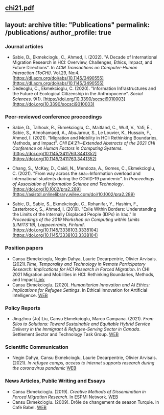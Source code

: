 [chi21.pdf](https://github.com/CansuED/CansuED.github.io/files/8567355/chi21.pdf)
---
layout: archive
title: "Publications"
permalink: /publications/
author_profile: true
---



### Journal articles

- Sabie, D., Ekmekcioglu, C., Ahmed, I. (2022). "A Decade of International Migration Research in HCI: Overview, Challenges, Ethics, Impact, and Future Directions". In *ACM Transactions on Computer-Human Interaction (ToCHI)*. Vol.29, No:4. [https://dl.acm.org/doi/abs/10.1145/3490555](https://dl.acm.org/doi/abs/10.1145/3490555)
- Dedeoglu, C., Ekmekcioglu, C. (2020). "Information Infrastructures and the Future of Ecological Citizenship in the Anthropocene". *Social Sciences*. 9(1).  [https://doi.org/10.3390/socsci9010003](https://doi.org/10.3390/socsci9010003) 



### Peer-reviewed conference proceedings

- Sabie, D., Talhouk, R., Ekmekcioglu, C., Maitland, C., Wulf, V., Yafi, E., Sabie, S., Almohamaed, A., AbuJarour, S., Le Louvier, K., Hussain, F., Ahmed, I. (2021). "Migration and Mobility in HCI: Rethinking Boundaries, Methods, and Impact". *CHI EA'21:~Extended Abstracts of the 2021 CHI Conference on Human Factors in Computing Systems*.[https://doi.org/10.1145/3411763.3441352](https://doi.org/10.1145/3411763.3441352) 

- Chang, S., McKay, D., Caidi, N., Mendoza, A., Gomes, C., Ekmekcioglu, C. (2021). "From way across the sea:~Information overload and international students during the COVID-19 pandemic". In *Proceedings of Association of Information Science and Technology*. [https://doi.org/10.1002/pra2.289](https://asistdl.onlinelibrary.wiley.com/doi/10.1002/pra2.289)

- Sabie, D., Sabie, S., Ekmekcioglu, C., Rohanifar, Y., Hashim, F., Easterbrook, S., Ahmed, I. (2019). "Exile Within Borders: Understanding the Limits of the Internally Displaced People (IDPs) in Iraq." In *Proceedings of the 2019 Workshop on Computing within Limits (LIMITS'19), Lappeenranta, Finland*. [https://doi.org/10.1145/3338103.3338104](https://doi.org/10.1145/3338103.3338104)




### Position papers

- Cansu Ekmekcioglu, Negin Dahya, Laurie Decarpentrie, Olivier Arvisais. (2021).*Time, Temporality and Technology in Remote Participatory Research: Implications for HCI Research in Forced Migration*. In CHI 2021 Migration and Mobilities in HCI: Rethinking Boundaries, Methods, and Impact.[Link](http://www.cs.toronto.edu/~dsabie/MigrationWorkshop/Submissions/Ekmekcioglu-et-al_2021.pdf)
- Cansu Ekmekcioglu. (2020). *Humanitarian Innovation and AI Ethics: Implications for Refugee Settings*. In Ethical Innovation for Artificial Intelligence. [WEB](https://ei4ai.wordpress.com/2020/10/19/humanitarian-innovation-and-ai-ethics-implications-for-refugee-settings-by-cansu-e-dedeoglu-faculty-of-information-university-of-toronto/)

### Policy Reports

- Jingzhou (Jo) Liu, Cansu Ekmekcioglu, Marco Campana. (2021). *From Silos to Solutions: Toward Sustainable and Equitable Hybrid Service Delivery in the Immigrant & Refugee-Serving Sector in Canada*. Settlement Sector and Technology Task Group. [WEB](https://www.amssa.org/wp-content/uploads/2021/05/EN-Settlement-Sector-Technology-Task-Group-final-report-and-recommen....pdf)

### Scientific Communication

- Negin Dahya, Cansu Ekmekcioglu, Laurie Decarpentrie, Olivier Arvisais. (2021). *In refugee camps, access to internet supports research during the coronavirus pandemic* [WEB](https://theconversation.com/in-refugee-camps-access-to-internet-supports-research-during-the-coronavirus-pandemic-146468) 

### News Articles, Public Writing and Essays 

- Cansu Ekmekcioglu. (2019). *Creative Methods of Dissemination in Forced Migration Research*. In ESPMI Network. [WEB](https://espminetwork.com/cansu-e-dedoglu-dissemination-methods/)
- Cansu Ekmekcioglu. (2009). Drôle de changement de season Turquie. In Café Babel. [WEB](https://cafebabel.com/fr/article/drole-de-changement-de-saison-turque-5ae0059df723b35a145df023/)


<!---
 {% if author.googlescholar %}
 You can also find my articles on <u><a href="{{author.googlescholar}}">my Google Scholar profile</a>.</u>
 {% endif %}
 {% include base_path %}
 {% for post in site.publications reversed %}
 {% include archive-single.html %}
 {% endfor %}
 --->
